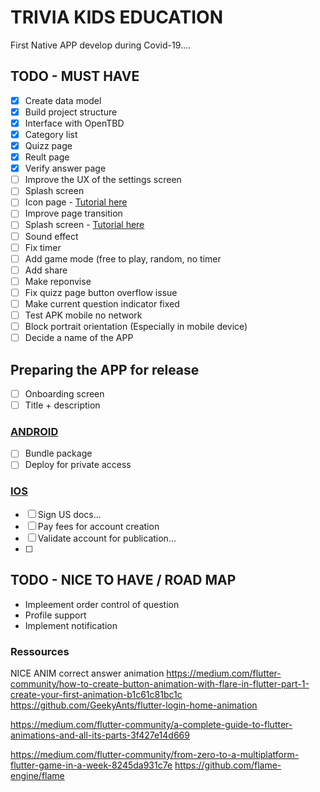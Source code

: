 # TRIVIA KIDS EDUCATION #

First Native APP develop during Covid-19....


## TODO - MUST HAVE ##

- [x] Create data model
- [x] Build project structure
- [x] Interface with OpenTBD
- [x] Category list
- [x] Quizz page
- [x] Reult page
- [x] Verify answer page
- [ ] Improve the UX of the settings screen
- [ ] Splash screen
- [ ] Icon page - [Tutorial here](https://stackoverflow.com/questions/43928702/how-to-change-the-application-launcher-icon-on-flutter)
- [ ] Improve page transition
- [ ] Splash screen - [Tutorial here](https://medium.com/@diegoveloper/flutter-splash-screen-9f4e05542548)
- [ ] Sound effect
- [ ] Fix timer
- [ ] Add game mode (free to play, random, no timer
- [ ] Add share
- [ ] Make reponvise
- [ ] Fix quizz page button overflow issue
- [ ] Make current question indicator fixed
- [ ]  Test APK mobile no network
- [ ]  Block portrait orientation (Especially in mobile device)
- [ ] Decide a name of the APP

## Preparing the APP for release


- [ ] Onboarding screen
- [ ] Title + description

### [ANDROID](https://flutter.dev/docs/deployment/android)

- [ ] Bundle package
- [ ] Deploy for private access

### [IOS](https://flutter.dev/docs/deployment/ios)

- [ ] Sign US docs...
- [ ] Pay fees for account creation
- [ ] Validate account for publication...
- [ ]




## TODO - NICE TO HAVE / ROAD MAP ##

* Impleement order control of question
* Profile support
* Implement notification


### Ressources ###

NICE ANIM correct answer animation
https://medium.com/flutter-community/how-to-create-button-animation-with-flare-in-flutter-part-1-create-your-first-animation-b1c61c81bc1c
https://github.com/GeekyAnts/flutter-login-home-animation

https://medium.com/flutter-community/a-complete-guide-to-flutter-animations-and-all-its-parts-3f427e14d669

https://medium.com/flutter-community/from-zero-to-a-multiplatform-flutter-game-in-a-week-8245da931c7e
https://github.com/flame-engine/flame
